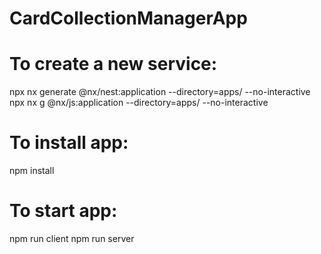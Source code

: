 # CardCollectionManagerApp

# To create a new service:
npx nx generate @nx/nest:application --directory=apps/<name> --no-interactive
npx nx g @nx/js:application <name> --directory=apps/<name> --no-interactive

# To install app:
npm install

# To start app:
npm run client
npm run server